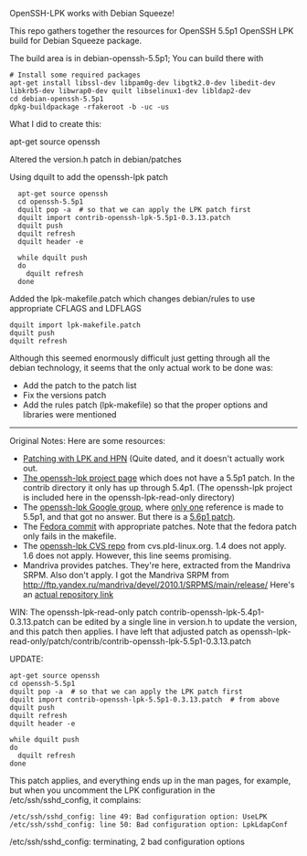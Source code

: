 OpenSSH-LPK works with Debian Squeeze!

This repo gathers together the resources for OpenSSH 5.5p1 OpenSSH LPK
build for Debian Squeeze package.

The build area is in debian-openssh-5.5p1; You can build there with

    # Install some required packages
    apt-get install libssl-dev libpam0g-dev libgtk2.0-dev libedit-dev libkrb5-dev libwrap0-dev quilt libselinux1-dev libldap2-dev
    cd debian-openssh-5.5p1
    dpkg-buildpackage -rfakeroot -b -uc -us


What I did to create this:

apt-get source openssh

Altered the version.h patch in debian/patches

Using dquilt to add the openssh-lpk patch

      apt-get source openssh
      cd openssh-5.5p1
      dquilt pop -a  # so that we can apply the LPK patch first
      dquilt import contrib-openssh-lpk-5.5p1-0.3.13.patch  
      dquilt push
      dquilt refresh
      dquilt header -e
    
      while dquilt push
      do
        dquilt refresh
      done
    
Added the lpk-makefile.patch which changes debian/rules to use appropriate CFLAGS and LDFLAGS

    dquilt import lpk-makefile.patch
    dquilt push
    dquilt refresh


Although this seemed enormously difficult just getting through all the debian technology, it seems that the only actual work to be done was:

* Add the patch to the patch list
* Fix the versions patch
* Add the rules patch (lpk-makefile) so that the proper options and libraries were mentioned


--------------
Original Notes:
Here are some resources:

* [Patching with LPK and HPN](http://zecrazytux.net/articles/Sysadmin/OpenSSH_LPK+HPN.html) (Quite dated, and it doesn't actually work out.
* [The openssh-lpk project page](http://code.google.com/p/openssh-lpk/source/checkout) which does not have a 5.5p1 patch. In the contrib directory it only has up through 5.4p1. (The openssh-lpk project is included here in the openssh-lpk-read-only directory)
* The [openssh-lpk Google group](http://groups.google.com/group/openssh-lpk), where [only one](http://groups.google.com/group/openssh-lpk/t/25af025dfad1da2d) reference is made to 5.5p1, and that got no answer. But there is a [5.6p1 patch](http://groups.google.com/group/openssh-lpk/t/94526e83898deda9).
* The [Fedora commit](http://pkgs.fedoraproject.org/gitweb/?p=openssh.git;a=tree;h=ad92f9c7485c5bf66520453ca00ffbd5a9997dbb;hb=7818e56d625e05b7b3a727cb8784e4adbece4bbb) with appropriate patches. Note that the fedora patch only fails in the makefile.
* The [openssh-lpk CVS repo](http://cvs.pld-linux.org/cgi-bin/cvsweb.cgi/packages/openssh/openssh-lpk.patch) from cvs.pld-linux.org. 1.4 does not apply. 1.6 does not apply. However, this line seems promising.
* Mandriva provides patches. They're here, extracted from the Mandriva SRPM. Also don't apply. I got the Mandriva SRPM from http://ftp.yandex.ru/mandriva/devel/2010.1/SRPMS/main/release/ Here's an [actual repository link](http://ftp.yandex.ru/mandriva/devel/2010.1/SRPMS/main/release/openssh-5.5p1-2mdv2010.1.src.rpm)


WIN: The openssh-lpk-read-only patch contrib-openssh-lpk-5.4p1-0.3.13.patch can be edited by a single line in version.h to update the version, and this patch then applies. I have left that adjusted patch as openssh-lpk-read-only/patch/contrib/contrib-openssh-lpk-5.5p1-0.3.13.patch


UPDATE: 

    apt-get source openssh
    cd openssh-5.5p1
    dquilt pop -a  # so that we can apply the LPK patch first
    dquilt import contrib-openssh-lpk-5.5p1-0.3.13.patch  # from above
    dquilt push
    dquilt refresh
    dquilt header -e

    while dquilt push
    do
      dquilt refresh
    done

This patch applies, and everything ends up in the man pages, for example, but when you uncomment the LPK configuration in the /etc/ssh/sshd_config, it complains:

    /etc/ssh/sshd_config: line 49: Bad configuration option: UseLPK
    /etc/ssh/sshd_config: line 50: Bad configuration option: LpkLdapConf
/etc/ssh/sshd_config: terminating, 2 bad configuration options

